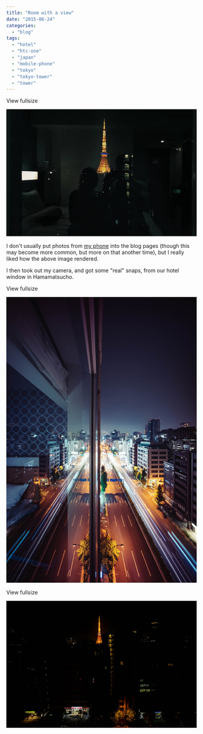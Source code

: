 ```yaml
---
title: "Room with a view"
date: "2015-06-24"
categories: 
  - "blog"
tags: 
  - "hotel"
  - "htc-one"
  - "japan"
  - "mobile-phone"
  - "tokyo"
  - "tokyo-tower"
  - "tower"
---
```


View fullsize

![](/assets/images/18033-image-asset.jpeg)

I don't usually put photos from [my phone](http://www.martinirwinphotography.com/reviews/2014/1/5/htc-one) into the blog pages (though this may become more common, but more on that another time), but I really liked how the above image rendered.

I then took out my camera, and got some "real" snaps, from our hotel window in Hamamatsucho.

View fullsize

![](/assets/images/9d497-image-asset.jpeg)

View fullsize

![](/assets/images/22e6f-image-asset.jpeg)
